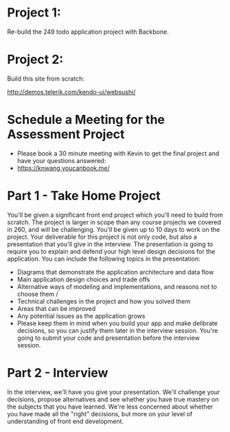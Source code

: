 # Project 1:

Re-build the 249 todo application project with Backbone.

# Project 2:

Build this site from scratch:

http://demos.telerik.com/kendo-ui/websushi/

# Schedule a Meeting for the Assessment Project
- Please book a 30 minute meeting with Kevin to get the final project and have your questions answered:
- https://knwang.youcanbook.me/

# Part 1 - Take Home Project

You'll be given a significant front end project which you'll need to build from scratch. The project is larger in scope than any course projects we covered in 260, and will be challenging. You'll be given up to 10 days to work on the project. Your deliverable for this project is not only code, but also a presentation that you'll give in the interview. The presentation is going to require you to explain and defend your high level design decisions for the application. You can include the following topics in the presentation:

- Diagrams that demonstrate the application architecture and data flow
- Main application design choices and trade offs
- Alternative ways of modeling and implementations, and reasons not to choose them /
- Technical challenges in the project and how you solved them
- Areas that can be improved
- Any potential issues as the application grows
- Please keep them in mind when you build your app and make delibrate decisions, so you can justify them later in the interview session. You're going to submit your code and presentation before the interview session.

# Part 2 - Interview

In the interview, we'll have you give your presentation. We'll challenge your decisions, propose alternatives and see whether you have true mastery on the subjects that you have learned. We're less concerned about whether you have made all the "right" decisions, but more on your level of understanding of front end development.


